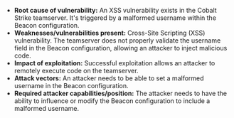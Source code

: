 - **Root cause of vulnerability:** An XSS vulnerability exists in the Cobalt Strike teamserver. It's triggered by a malformed username within the Beacon configuration.
- **Weaknesses/vulnerabilities present:** Cross-Site Scripting (XSS) vulnerability. The teamserver does not properly validate the username field in the Beacon configuration, allowing an attacker to inject malicious code.
- **Impact of exploitation:** Successful exploitation allows an attacker to remotely execute code on the teamserver.
- **Attack vectors:** An attacker needs to be able to set a malformed username in the Beacon configuration.
- **Required attacker capabilities/position:** The attacker needs to have the ability to influence or modify the Beacon configuration to include a malformed username.